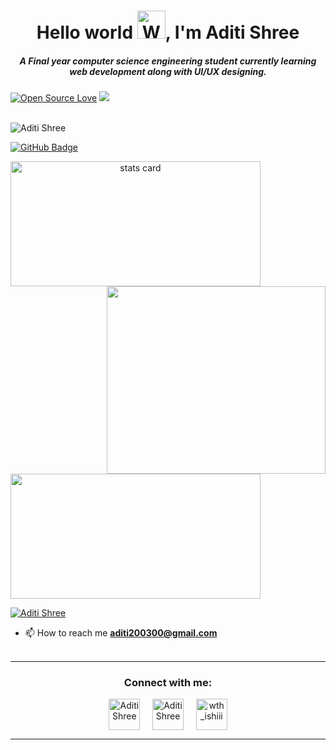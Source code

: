 <h1 align="center">Hello world <img src="https://raw.githubusercontent.com/nixin72/nixin72/master/wave.gif" 
         alt="Waving hand animated gif"
         height="45"
         width="45" />, I'm Aditi Shree</h1>
<h5 align="center">
A Final year computer science engineering student currently learning web development along with UI/UX designing. 
</h5>

 [![Open Source Love](https://badges.frapsoft.com/os/v2/open-source.svg?v=103)](https://github.com/AditiS2610) [![](https://cdn.rawgit.com/sindresorhus/awesome/d7305f38d29fed78fa85652e3a63e154dd8e8829/media/badge.svg)](https://github.com/AditiS2610)
<br> <br> 

<p align="left"> <img src="https://komarev.com/ghpvc/?username=AditiS2610&label=Profile%20views&color=0e75b6&style=flat" alt="Aditi Shree" /> </p>
<p>

 <p align="left">
<a href="https://github.com/AditiS2610?tab=followers"><img src="https://img.shields.io/github/followers/AditiS2610?label=Followers&style=social" alt="GitHub Badge"></a></p>
<a align= "center" href="https://github.com/AditiS2610">
<img alt= "stats card" height="200px" width="400" src="https://github-readme-streak-stats.herokuapp.com/?user=AditiS2610&theme=radical">
<img align="right" height="300" width="350" src="https://c.tenor.com/AlUkiGkR2j8AAAAM/new-game-ahagon-umiko-programming.gif" /> </a>
</p>
<img height="200px" width="400" src="https://github-readme-stats.vercel.app/api?username=AditiS2610&count_private=true&theme=radical&show_icons=true" />

<p align="left"> <a href="https://twitter.com/shreeAditi26" target="blank"><img src="https://img.shields.io/twitter/follow/shreeAditi26?logo=twitter&style=for-the-badge" alt="Aditi Shree" /></a> </p>

- 📫 How to reach me **aditi200300@gmail.com**
<br><br>
<hr>

<h3 align="center">Connect with me:</h3>
<p align="center">
<a href="https://twitter.com/shreeAditi26" target="blank"><img align="center" src="https://img.icons8.com/color/96/000000/twitter--v1.png" alt="Aditi Shree" height="50" width="50" /></a> &nbsp;&nbsp;&nbsp;
<a href="https://www.linkedin.com/in/aditi-shree-2aa4071b0/" target="blank"><img align="center" src="https://cdn-icons-png.flaticon.com/512/174/174857.png" alt="Aditi Shree" height="50" width="50" /></a>&nbsp;&nbsp;&nbsp;&nbsp;
<a href="https://hashnode.com/@Aditi2610" target="blank"><img align="center" src="https://cdn.hashnode.com/res/hashnode/image/upload/v1611902473383/CDyAuTy75.png?auto=compress" alt="wth_ishiii" height="50" width="50" /></a>
</p>

<hr>
